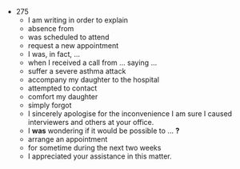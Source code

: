  - 275
    - I am writing in order to explain 
    - absence from 
    - was scheduled to attend
    - request a new appointment
    - I was, in fact, ...
    - when I received a call from ... saying ...
    - suffer a severe asthma attack
    - accompany my daughter to the hospital
    - attempted to contact
    - comfort my daughter
    - simply forgot
    - I sincerely apologise for the inconvenience I am sure I caused interviewers and others at your office.
    - I <b>was</b> wondering if it would be possible to ... <b>?</b>
    - arrange an appointment
    - for sometime during the next two weeks
    - I appreciated your assistance in this matter.
